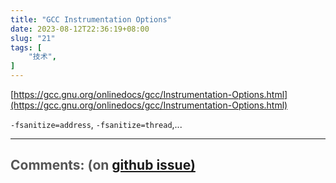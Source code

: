 ```yaml
---
title: "GCC Instrumentation Options"
date: 2023-08-12T22:36:19+08:00
slug: "21"
tags: [
    "技术",
]
---
```


[https://gcc.gnu.org/onlinedocs/gcc/Instrumentation-Options.html](https://gcc.gnu.org/onlinedocs/gcc/Instrumentation-Options.html)

`-fsanitize=address`, `-fsanitize=thread`,...

<hr style="width: 100%"/>

<h1 style="font-size: 1.5em;color:#555;font-weight: bold;">Comments: (on <a href="https://github.com/jrdeng/jrdeng.github.io/issues/21">github issue)</a></h1>


<script src="https://utteranc.es/client.js"
        repo="jrdeng/jrdeng.github.io"
        issue-number="21"
        theme="github-light"
        crossorigin="anonymous"
        async>
</script>
